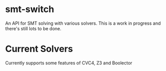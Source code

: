 # smt-switch
An API for SMT solving with various solvers. This is a work in progress and there's still lots to be done.

# Current Solvers
Currently supports some features of CVC4, Z3 and Boolector
